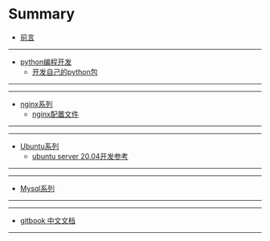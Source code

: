 # Summary

* [前言](README.md)

---
<!-- python编程开发 -->
- [python编程开发](python/README.md)
  - [开发自己的python包](./python/package.md)
---
---
<!-- nginx 系列 -->
- [nginx系列](nginx/README.md)
  - [nginx配置文件](./nginx/nginx-setting.md)
---


---
<!-- Ubuntu 系列 -->
- [Ubuntu系列](ubuntu/README.md)
  - [ubuntu server 20.04开发参考](ubuntu/ubuntu-server.md)
---
---
<!-- Mysql -->
- [Mysql系列](mysql/mac下安装使用mysql.md)
---


---
<!-- 文档 -->
- [gitbook 中文文档](https://chrisniael.gitbooks.io/gitbook-documentation/content/index.html)
---
